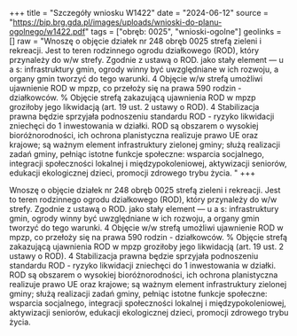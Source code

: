 +++
title = "Szczegóły wniosku W1422"
date = "2024-06-12"
source = "https://bip.brg.gda.pl/images/uploads/wnioski-do-planu-ogolnego/w1422.pdf"
tags = ["obręb: 0025", "wnioski-ogolne"]
geolinks = []
raw = "Wnoszę o objęcie działek nr 248 obręb 0025 strefą zieleni i rekreacji. Jest to teren rodzinnego ogrodu działkowego (ROD), który przynależy do w/w strefy. Zgodnie z ustawą o ROD. jako stały element  — u a s: infrastruktury gmin, ogrody winny być uwzględniane w ich rozwoju, a organy gmin tworzyć do tego warunki. 4 Objęcie w/w strefą umożliwi ujawnienie ROD w mpzp, co przełoży się na prawa 590 rodzin - działkowców. % Objęcie strefą zakazującą ujawnienia ROD w mpzp groziłoby jego likwidacją (art. 19 ust. 2 ustawy o ROD). 4 Stabilizacja prawna będzie sprzyjała podnoszeniu standardu ROD - ryzyko likwidacji zniechęci do 1 inwestowania w działki. ROD są obszarem o wysokiej bioróżnorodności, ich ochrona planistyczna realizuje prawo UE oraz krajowe; są ważnym element infrastruktury zielonej gminy; służą realizacji zadań gminy,  pełniąc istotne funkcje społeczne: wsparcia socjalnego, integracji społeczności lokalnej i międzypokoleniowej, aktywizacji seniorów, edukacji ekologicznej dzieci, promocji zdrowego trybu życia. "
+++

Wnoszę o objęcie działek nr 248 obręb 0025 strefą zieleni i rekreacji. Jest to teren rodzinnego
ogrodu działkowego (ROD), który przynależy do w/w strefy. Zgodnie z ustawą o ROD. jako stały element
 —
u a
s:
infrastruktury gmin, ogrody winny być uwzględniane w ich rozwoju, a organy gmin tworzyć do tego warunki. 4
Objęcie w/w strefą umożliwi ujawnienie ROD w mpzp, co przełoży się na prawa 590 rodzin - działkowców. %
Objęcie strefą zakazującą ujawnienia ROD w mpzp groziłoby jego likwidacją (art. 19 ust. 2 ustawy o ROD). 4
Stabilizacja prawna będzie sprzyjała podnoszeniu standardu ROD - ryzyko likwidacji zniechęci do 1
inwestowania w działki. ROD są obszarem o wysokiej bioróżnorodności, ich ochrona planistyczna realizuje
prawo UE oraz krajowe; są ważnym element infrastruktury zielonej gminy; służą realizacji zadań gminy, 
pełniąc istotne funkcje społeczne: wsparcia socjalnego, integracji społeczności lokalnej i międzypokoleniowej,
aktywizacji seniorów, edukacji ekologicznej dzieci, promocji zdrowego trybu życia.



